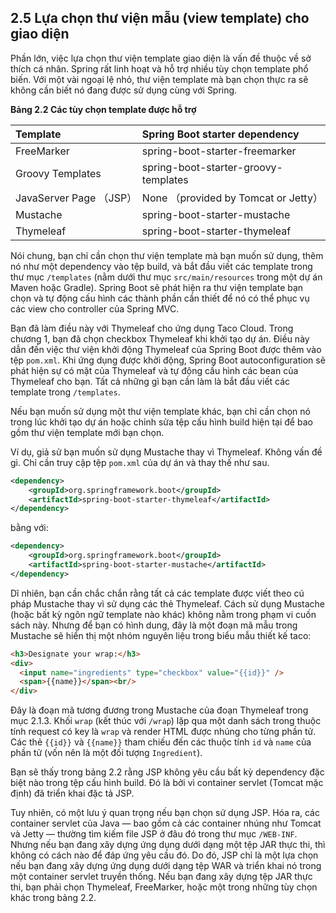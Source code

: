 ## 2.5 Lựa chọn thư viện mẫu (view template) cho giao diện

Phần lớn, việc lựa chọn thư viện template giao diện là vấn đề thuộc về sở thích cá nhân. Spring rất linh hoạt và hỗ trợ nhiều tùy chọn template phổ biến. Với một vài ngoại lệ nhỏ, thư viện template mà bạn chọn thực ra sẽ không cần biết nó đang được sử dụng cùng với Spring.

**Bảng 2.2 Các tùy chọn template được hỗ trợ**

| Template | Spring Boot starter dependency |
| :--- | :--- |
| FreeMarker | spring-boot-starter-freemarker |
| Groovy Templates | spring-boot-starter-groovy-templates |
| JavaServer Page （JSP） | None （provided by Tomcat or Jetty） |
| Mustache | spring-boot-starter-mustache |
| Thymeleaf | spring-boot-starter-thymeleaf |

Nói chung, bạn chỉ cần chọn thư viện template mà bạn muốn sử dụng, thêm nó như một dependency vào tệp build, và bắt đầu viết các template trong thư mục `/templates` (nằm dưới thư mục `src/main/resources` trong một dự án Maven hoặc Gradle). Spring Boot sẽ phát hiện ra thư viện template bạn chọn và tự động cấu hình các thành phần cần thiết để nó có thể phục vụ các view cho controller của Spring MVC.

Bạn đã làm điều này với Thymeleaf cho ứng dụng Taco Cloud. Trong chương 1, bạn đã chọn checkbox Thymeleaf khi khởi tạo dự án. Điều này dẫn đến việc thư viện khởi động Thymeleaf của Spring Boot được thêm vào tệp `pom.xml`. Khi ứng dụng được khởi động, Spring Boot autoconfiguration sẽ phát hiện sự có mặt của Thymeleaf và tự động cấu hình các bean của Thymeleaf cho bạn. Tất cả những gì bạn cần làm là bắt đầu viết các template trong `/templates`.

Nếu bạn muốn sử dụng một thư viện template khác, bạn chỉ cần chọn nó trong lúc khởi tạo dự án hoặc chỉnh sửa tệp cấu hình build hiện tại để bao gồm thư viện template mới bạn chọn.

Ví dụ, giả sử bạn muốn sử dụng Mustache thay vì Thymeleaf. Không vấn đề gì. Chỉ cần truy cập tệp `pom.xml` của dự án và thay thế như sau.  

```xml
<dependency>
    <groupId>org.springframework.boot</groupId>
    <artifactId>spring-boot-starter-thymeleaf</artifactId>
</dependency>
```

bằng với:

```xml
<dependency>
    <groupId>org.springframework.boot</groupId>
    <artifactId>spring-boot-starter-mustache</artifactId>
</dependency>
```

Dĩ nhiên, bạn cần chắc chắn rằng tất cả các template được viết theo cú pháp Mustache thay vì sử dụng các thẻ Thymeleaf. Cách sử dụng Mustache (hoặc bất kỳ ngôn ngữ template nào khác) không nằm trong phạm vi cuốn sách này. Nhưng để bạn có hình dung, đây là một đoạn mã mẫu trong Mustache sẽ hiển thị một nhóm nguyên liệu trong biểu mẫu thiết kế taco:

```html
<h3>Designate your wrap:</h3>
<div>
  <input name="ingredients" type="checkbox" value="{{id}}" />
  <span>{{name}}</span><br/>
</div>
```

Đây là đoạn mã tương đương trong Mustache của đoạn Thymeleaf trong mục 2.1.3. Khối `wrap` (kết thúc với `/wrap`) lặp qua một danh sách trong thuộc tính request có key là `wrap` và render HTML được nhúng cho từng phần tử. Các thẻ `{{id}}` và `{{name}}` tham chiếu đến các thuộc tính `id` và `name` của phần tử (vốn nên là một đối tượng `Ingredient`).

Bạn sẽ thấy trong bảng 2.2 rằng JSP không yêu cầu bất kỳ dependency đặc biệt nào trong tệp cấu hình build. Đó là bởi vì container servlet (Tomcat mặc định) đã triển khai đặc tả JSP.

Tuy nhiên, có một lưu ý quan trọng nếu bạn chọn sử dụng JSP. Hóa ra, các container servlet của Java — bao gồm cả các container nhúng như Tomcat và Jetty — thường tìm kiếm file JSP ở đâu đó trong thư mục `/WEB-INF`. Nhưng nếu bạn đang xây dựng ứng dụng dưới dạng một tệp JAR thực thi, thì không có cách nào để đáp ứng yêu cầu đó. Do đó, JSP chỉ là một lựa chọn nếu bạn đang xây dựng ứng dụng dưới dạng tệp WAR và triển khai nó trong một container servlet truyền thống. Nếu bạn đang xây dựng tệp JAR thực thi, bạn phải chọn Thymeleaf, FreeMarker, hoặc một trong những tùy chọn khác trong bảng 2.2.

